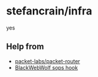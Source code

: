 # stefancrain/infra

yes

## Help from

- [packet-labs/packet-router](https://github.com/packet-labs/packet-router)
- [BlackWebWolf sops hook](https://gist.github.com/BlackWebWolf/6eb9249c1ef63209adb7948897ad2272)
